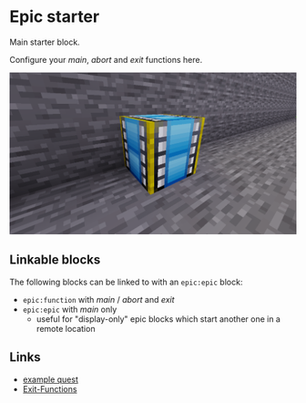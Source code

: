 
# Epic starter

Main starter block.

Configure your *main*, *abort* and *exit* functions here.

<img src="./pics/epic.png"/>

## Linkable blocks

The following blocks can be linked to with an `epic:epic` block:

* `epic:function` with *main* / *abort* and *exit*
* `epic:epic` with *main* only
  * useful for "display-only" epic blocks which start another one in a remote location

## Links

* [example quest](../example.md)
* [Exit-Functions](../exit-functions.md)

